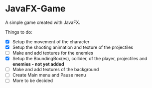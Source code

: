 # JavaFX-Game
A simple game created with JavaFX.

Things to do:

- [x] Setup the movement of the character
- [x] Setup the shooting animation and texture of the projectiles
- [ ] Make and add textures for the enemies
- [x] Setup the BoundingBox(es), collider, of the player, projectiles and **enemies - not yet added**
- [ ] Make and add textures of the background
- [ ] Create Main menu and Pause menu
- [ ] More to be decided

